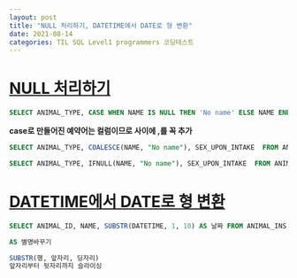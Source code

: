 ```yaml
---
layout: post
title: "NULL 처리하기, DATETIME에서 DATE로 형 변환"
date: 2021-08-14
categories: TIL SQL Level1 programmers 코딩테스트
---
```


# [NULL 처리하기](https://programmers.co.kr/learn/courses/30/lessons/59410)

```sql
SELECT ANIMAL_TYPE, CASE WHEN NAME IS NULL THEN 'No name' ELSE NAME END, SEX_UPON_INTAKE FROM ANIMAL_INS ORDER BY ANIMAL_ID
```

**case로 만들어진 예약어는 컬럼이므로 사이에 ,를 꼭 추가**

```sql
SELECT ANIMAL_TYPE, COALESCE(NAME, "No name"), SEX_UPON_INTAKE  FROM ANIMAL_INS ORDER BY ANIMAL_ID
```

```sql
SELECT ANIMAL_TYPE, IFNULL(NAME, "No name"), SEX_UPON_INTAKE  FROM ANIMAL_INS ORDER BY ANIMAL_ID
```

# [DATETIME에서 DATE로 형 변환](https://programmers.co.kr/learn/courses/30/lessons/59414)

```sql
SELECT ANIMAL_ID, NAME, SUBSTR(DATETIME, 1, 10) AS 날짜 FROM ANIMAL_INS ORDER BY ANIMAL_ID;

AS 별명바꾸기

SUBSTR(행, 앞자리, 딩자리)
앞자리부터 뒷자리까지 슬라이싱
```
